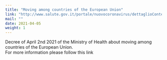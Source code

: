 ```yaml
---
title: "Moving among countries of the European Union"
link: "http://www.salute.gov.it/portale/nuovocoronavirus/dettaglioContenutiNuovoCoronavirus.jsp?lingua=italiano&id=5411&area=nuovoCoronavirus&menu=vuoto"
mail: ""
date: 2021-04-05
weight: 1
---
```


Decree of April 2nd 2021 of the Ministry of Health about moving among countries of the European Union.  
For more information please follow this link
